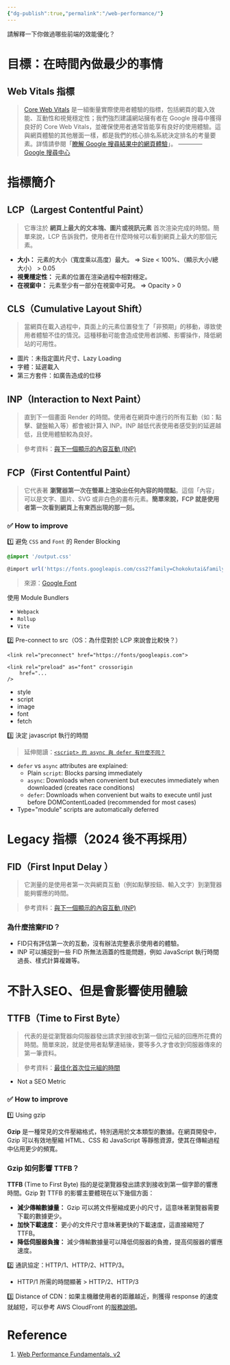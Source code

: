 ```yaml
---
{"dg-publish":true,"permalink":"/web-performance/"}
---
```




請解釋一下你做過哪些前端的效能優化？
# 目標：在時間內做最少的事情
## Web Vitals 指標

> [Core Web Vitals](https://web.dev/vitals/?hl=zh-tw#core-web-vitals) 是一組衡量實際使用者體驗的指標，包括網頁的載入效能、互動性和視覺穩定性；我們強烈建議網站擁有者在 Google 搜尋中獲得良好的 Core Web Vitals，並確保使用者通常皆能享有良好的使用體驗。這與網頁體驗的其他層面一樣，都是我們的核心排名系統決定排名的考量要素。詳情請參閱「[瞭解 Google 搜尋結果中的網頁體驗](https://developers.google.com/search/docs/appearance/page-experience?hl=zh-tw)」。 ———— [Google 搜尋中心](https://developers.google.com/search/docs/appearance/core-web-vitals?hl=zh-tw)

# 指標簡介
## LCP（Largest Contentful Paint）

> 它專注於 **網頁上最大的文本塊、圖片或視訊元素** 首次渲染完成的時間。簡單來說，LCP 告訴我們，使用者在什麼時候可以看到網頁上最大的那個元素。

- **大小：** 元素的大小（寬度乘以高度）最大。 => Size < 100%、（顯示大小/總大小） > 0.05
- **視覺穩定性：** 元素的位置在渲染過程中相對穩定。 
- **在視窗中：** 元素至少有一部分在視窗中可見。 => Opacity > 0
## CLS（Cumulative Layout Shift）

> 當網頁在載入過程中，頁面上的元素位置發生了「非預期」的移動，導致使用者體驗不佳的情況。這種移動可能會造成使用者誤觸、影響操作，降低網站的可用性。

- 圖片：未指定圖片尺寸、Lazy Loading
- 字體：延遲載入
- 第三方套件：如廣告造成的位移
## INP（Interaction to Next Paint）

> 直到下一個畫面 Render 的時間。使用者在網頁中進行的所有互動（如：點擊、鍵盤輸入等）都會被計算入 INP。INP 越低代表使用者感受到的延遲越低，且使用體驗較為良好。

> 參考資料：[與下一個顯示的內容互動 (INP)](https://web.dev/articles/inp?hl=zh-tw)


## FCP（First Contentful Paint）

> 它代表著 **瀏覽器第一次在螢幕上渲染出任何內容的時間點**。這個「內容」可以是文字、圖片、SVG 或非白色的畫布元素。**簡單來說，FCP 就是使用者第一次看到網頁上有東西出現的那一刻。**

### ✅ How to improve

1️⃣ 避免 `CSS` and `Font` 的 Render Blocking

```css
@import '/output.css'

@import url('https://fonts.googleapis.com/css2?family=Chokokutai&family=Outfit:wght@100..900&family=Roboto:ital,wght@0,100;0,300;0,400;0,500;0,700;0,900;1,100;1,300;1,400;1,500;1,700;1,900&display=swap');
```

> 來源：[Google Font](https://fonts.google.com)

使用 Module Bundlers
- `Webpack`
- `Rollup`
- `Vite`

2️⃣ Pre-connect to src（OS：為什麼對於 LCP 來說會比較快？）

```
<link rel="preconnect" href="https://fonts/googleapis.com">

<link rel="preload" as="font" crossorigin
	href="...
/>
```

- style
- script
- image
- font
- fetch

3️⃣ 決定 javascript 執行的時間

> 延伸閱讀：[`<script> 的 async 與 defer 有什麼不同？`](https://www.explainthis.io/zh-hant/swe/fe-script-async-defer-difference)

- `defer` vs `async` attributes are explained:
    - Plain `script`: Blocks parsing immediately
    - `async`: Downloads when convenient but executes immediately when downloaded (creates race conditions)
    - `defer`: Downloads when convenient but waits to execute until just before DOMContentLoaded (recommended for most cases)
- Type="module" scripts are automatically deferred

# Legacy 指標（2024 後不再採用）
## FID（First Input Delay ）

> 它測量的是使用者第一次與網頁互動（例如點擊按鈕、輸入文字）到瀏覽器能夠響應的時間。

> 參考資料：[與下一個顯示的內容互動 (INP)](https://web.dev/articles/inp?hl=zh-tw)
### 為什麼捨棄FID？

- FID只有評估第一次的互動，沒有辦法完整表示使用者的體驗。
- INP 可以捕捉到一些 FID 所無法涵蓋的性能問題，例如 JavaScript 執行時間過長、樣式計算複雜等。

# 不計入SEO、但是會影響使用體驗

## TTFB（Time to First Byte）

> 代表的是從瀏覽器向伺服器發出請求到接收到第一個位元組的回應所花費的時間。簡單來說，就是使用者點擊連結後，要等多久才會收到伺服器傳來的第一筆資料。

> 參考資料：[最佳化首次位元組的時間](https://web.dev/articles/optimize-ttfb?hl=zh-tw)

- Not a SEO Metric
### ✅ How to improve

1️⃣ Using gzip

**Gzip** 是一種常見的文件壓縮格式，特別適用於文本類型的數據。在網頁開發中，Gzip 可以有效地壓縮 HTML、CSS 和 JavaScript 等靜態資源，使其在傳輸過程中佔用更少的頻寬。

### Gzip 如何影響 TTFB？

**TTFB** (Time to First Byte) 指的是從瀏覽器發出請求到接收到第一個字節的響應時間。Gzip 對 TTFB 的影響主要體現在以下幾個方面：

- **減少傳輸數據量：** Gzip 可以將文件壓縮成更小的尺寸，這意味著瀏覽器需要下載的數據更少。
- **加快下載速度：** 更小的文件尺寸意味著更快的下載速度，這直接縮短了 TTFB。
- **降低伺服器負擔：** 減少傳輸數據量可以降低伺服器的負擔，提高伺服器的響應速度。

2️⃣ 通訊協定：HTTP/1、HTTP/2、HTTP/3。

- HTTP/1 所需的時間顯著 > HTTP/2、HTTP/3

3️⃣ Distance of CDN：如果主機離使用者的距離越近，則獲得 response 的速度就越短，可以參考 AWS CloudFront 的[服務說明](https://aws.amazon.com/tw/cloudfront/)。

# Reference

1. [Web Performance Fundamentals, v2]()
